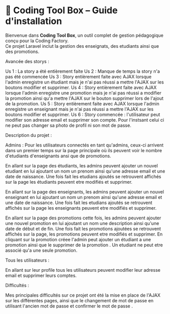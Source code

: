 # 🚀 Coding Tool Box – Guide d'installation

Bienvenue dans **Coding Tool Box**, un outil complet de gestion pédagogique conçu pour la Coding Factory.  
Ce projet Laravel inclut la gestion des enseignats, des etudiants ainsi que des promotions. 

Avancée des storys : 

Us 1 : La story a été entièrement faite 
Us 2 : Manque de temps la story n'a pas été commencée 
Us 3 : Story entièrement faite avec AJAX lorsque l'admin enregistre un étudiant mais je n'ai pas réussi a mettre l'AJAX sur les boutons modifier et supprimer.
Us 4 : Story entièrement faite avec AJAX lorsque l'admin enregistre une promotion mais je n'ai pas réussi a modifier la promotion ainsi qu'a mettre l'AJAX sur le bouton  supprimer lors de l'ajout de la promotion.
Us 5 : Story entièrement faite avec AJAX lorsque l'admin enregistre un enseignant mais je n'ai pas réussi a mettre l'AJAX sur les boutons modifier et supprimer.
Us 6 : Story commencée : l'utilisateur peut modifier son adresse email et supprimer son compte. Pour l'instsant celui ci ne peut pas changer sa photo de profil ni son mot de passe. 


Description du projet :

Admins : 
Pour les utilisateurs connectés en tant qu'admins, ceux-ci arrivent dans un premier temps sur la page principale où ils peuvent voir le nombre d'etudiants d'enseignants ansi que de promotions.

En allant sur la page des étudiants, les admins peuvent ajouter un nouvel etudiant en lui ajoutant un nom un prenom ainsi qu'une adresse email et une date de naissance. Une fois fait les etudians ajoutés se retrouvent affichés sur la page les étudiants peuvent etre modifiés et supprimer.

En allant sur la page des enseignants, les admins peuvent ajouter un nouvel enseignant en lui ajoutant un nom un prenom ainsi qu'une adresse email et une date de naissance. Une fois fait les etudians ajoutés se retrouvent affichés sur la page les enseignants peuvent etre modifiés et supprimer.

En allant sur la page des promotions cette fois, les admins peuvent ajouter une nouvel promotion en lui ajoutant un nom une description ainsi qu'une date de début et de fin. Une fois fait les promotions ajoutées se retrouvent affichés sur la page, les promotions peuvent etre modifiés et supprimer. En cliquant sur la promotion créee l'admin peut ajouter un étudiant a une promotion ainsi que le supprimer de la promotion . Un etudiant ne peut etre associé qu'a une seule promotion.

Tous les utilisateurs : 

En allant sur leur profile tous les utilisateurs peuvent modifier leur adresse email et supprimer leurs comptes.




Difficultés : 

Mes principales difficultés sur ce projet ont été la mise en place de l'AJAX sur les différentes pages, ainsi que le changement de mot de passe en utilisant l'ancien mot de passe et confirmer le mot de passe .
